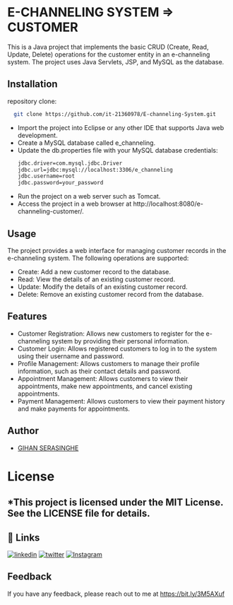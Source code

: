 # E-CHANNELING SYSTEM => CUSTOMER 
This is a Java project that implements the basic CRUD (Create, Read, Update, Delete) operations for the customer entity in an e-channeling system. The project uses Java Servlets, JSP, and MySQL as the database.

## Installation

 repository clone:

```bash
  git clone https://github.com/it-21360978/E-channeling-System.git

```
<ul>
<li>Import the project into Eclipse or any other IDE that supports Java web development.</li>

<li>Create a MySQL database called e_channeling.</li>

<li>Update the db.properties file with your MySQL database credentials:</li>

```bash
jdbc.driver=com.mysql.jdbc.Driver
jdbc.url=jdbc:mysql://localhost:3306/e_channeling
jdbc.username=root
jdbc.password=your_password
```

<li>Run the project on a web server such as Tomcat.</li>

<li>Access the project in a web browser at http://localhost:8080/e-channeling-customer/.</li>

</ul>

## Usage
The project provides a web interface for managing customer records in the e-channeling system. The following operations are supported:
<ul>
<li>Create: Add a new customer record to the database.</li>

<li>Read: View the details of an existing customer record.</li>

<li>Update: Modify the details of an existing customer record.</li>

<li>Delete: Remove an existing customer record from the database.</li>
</ul>

## Features
<ul>
<li>Customer Registration: Allows new customers to register for the e-channeling system by providing their personal information.</li>

<li>Customer Login: Allows registered customers to log in to the system using their username and password.</li>

<li>Profile Management: Allows customers to manage their profile information, such as their contact details and password.</li>

<li>Appointment Management: Allows customers to view their appointments, make new appointments, and cancel existing appointments.</li>

<li>Payment Management: Allows customers to view their payment history and make payments for appointments.</li></ul>

## Author

- [GIHAN SERASINGHE](https://github.com/it-21360978)

# License
## *This project is licensed under the MIT License. See the LICENSE file for details.

## 🔗 Links
[![linkedin](https://img.shields.io/badge/linkedin-0A66C2?style=for-the-badge&logo=linkedin&logoColor=white)](https://www.linkedin.com/in/gihan-serasinghe-457033264)
[![twitter](https://img.shields.io/badge/twitter-1DA1F2?style=for-the-badge&logo=twitter&logoColor=white)](https://twitter.com/SrasingheG)
[![Instagram](https://img.shields.io/badge/Instagram-E4405F?style=for-the-badge&logo=instagram&logoColor=white)](https://www.instagram.com/_gihanx.__/)

## Feedback

If you have any feedback, please reach out to me at https://bit.ly/3M5AXuf
